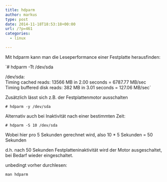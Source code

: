 ```yaml
---
title: hdparm
author: markus
type: post
date: 2014-11-18T18:53:18+00:00
url: /?p=461
categories:
  - linux

---
```

Mit hdparm kann man die Leseperformance einer Festplatte herausfinden:
  
`# hdparm -Tt /dev/sda</p>
<p>/dev/sda:<br />
 Timing cached reads:   13566 MB in  2.00 seconds = 6787.77 MB/sec<br />
 Timing buffered disk reads: 382 MB in  3.01 seconds = 127.06 MB/sec`

Zusätzlich lässt sich z.B. der Festplattenmotor ausschalten
  
`# hdparm -y /dev/sda`

Alternativ auch bei Inaktivität nach einer bestimmten Zeit:
  
`# hdparm -S 10 /dev/sda`
  
Wobei hier pro 5 Sekunden gerechnet wird, also 10 * 5 Sekunden = 50 Sekunden
  
d.h. nach 50 Sekunden Festplatteninaktivität wird der Motor ausgeschaltet, bei Bedarf wieder eingeschaltet. 

unbedingt vorher durchlesen:
  
`man hdparm`
